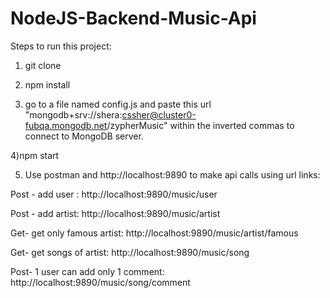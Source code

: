 # NodeJS-Backend-Music-Api

Steps to run this project:

1) git clone <url of this repo>

2) npm install

3) go to a file named config.js and paste this url "mongodb+srv://shera:cssher@cluster0-fubqa.mongodb.net/zypherMusic" within the inverted commas to connect to MongoDB server.

4)npm start

5) Use postman and http://localhost:9890 to make api calls using url links:

Post - add user : http://localhost:9890/music/user

Post - add artist: http://localhost:9890/music/artist

Get- get only famous artist: http://localhost:9890/music/artist/famous

Get- get songs of artist: http://localhost:9890/music/song

Post- 1 user can add only 1 comment: http://localhost:9890/music/song/comment
